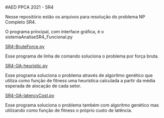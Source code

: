 #AED PPCA 2021 - SR4

Nesse repositório estão os arquivos para resolução do problema NP Completo SR4.



O programa principal, com interface gráfica, é o sistemaAnaliseSR4_Funcional.py



[SR4-BruteForce.py](https://github.com/gilliardmacedo/aed-ppca-2021-sr4/blob/master/SR4-BruteForce.py)

Esse programa de linha de comando soluciona o problema por força bruta.


[SR4-GA-heuristic.py](https://github.com/gilliardmacedo/aed-ppca-2021-sr4/blob/master/SR4-GA-heuristic.py)

Esse programa soluciona o problema através de algoritmo genético que utiliza como função de fitness uma heurística calculada a partir da média esperada de alocação de cada setor.


[SR4-GA-latencyCost.py](https://github.com/gilliardmacedo/aed-ppca-2021-sr4/blob/master/SR4-GA-latencyCost.py)

Esse programa soluciona o problema também com algoritmo genético mas utilizando como função de fitness o próprio custo de latência.
